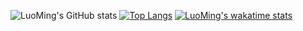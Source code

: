 ![LuoMing's GitHub stats](https://github-readme-stats.vercel.app/api?username=indomite&show_icons=true&theme=algolia)
[![Top Langs](https://github-readme-stats.vercel.app/api/top-langs/?username=indomite)](https://github.com/indomite)
[![LuoMing's wakatime stats](https://github-readme-stats.vercel.app/api/wakatime?username=indomite)](https://github.com/indomite)
